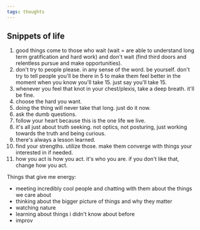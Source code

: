 ```yaml
---
tags: thoughts
---
```


## Snippets of life

1. good things come to those who wait (wait = are able to understand long term gratification and hard work) and don't wait (find third doors and relentless pursue and make opportunities).
2. don't try to people please. in any sense of the word. be yourself. don't try to tell people you'll be there in 5 to make them feel better in the moment when you know you'll take 15. just say you'll take 15.
3. whenever you feel that knot in your chest/plexis, take a deep breath. it'll be fine.
4. choose the hard you want.
5. doing the thing will never take that long. just do it now.
6. ask the dumb questions.
7. follow your heart because this is the one life we live.
8. it's all just about truth seeking. not optics, not posturing, just working towards the truth and being curious.
9. there's always a lesson learned.
10. find your strengths. utilize those. make them converge with things your interested in if needed.
11. how you act is how you act. it's who you are. if you don't like that, change how you act.

Things that give me energy:
- meeting incredibly cool people and chatting with them about the things we care about
- thinking about the bigger picture of things and why they matter
- watching nature
- learning about things i didn't know about before
- improv